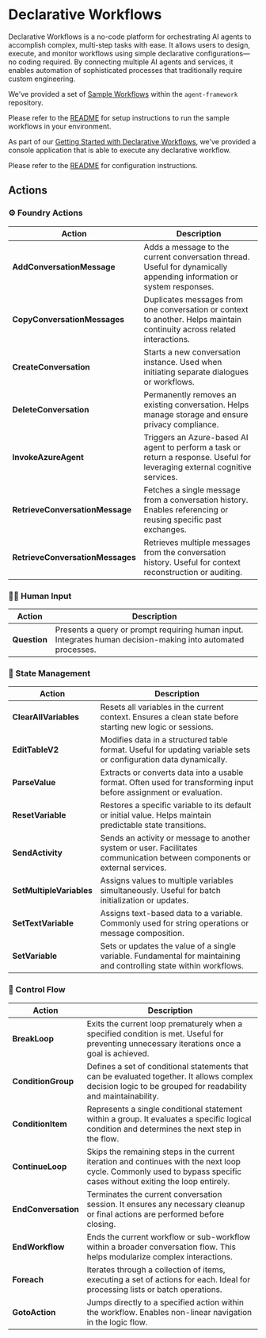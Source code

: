 ﻿# Declarative Workflows

Declarative Workflows is a no-code platform for orchestrating AI agents to accomplish complex, multi-step tasks with ease.
It allows users to design, execute, and monitor workflows using simple declarative configurations—no coding required.
By connecting multiple AI agents and services, it enables automation of sophisticated processes that traditionally require custom engineering.

We've provided a set of [Sample Workflows](../../../workflow-samples/) within the `agent-framework` repository.

Please refer to the [README](../../../workflow-samples/README.md) for setup instructions to run the sample workflows in your environment.

As part of our [Getting Started with Declarative Workflows](../../samples/GettingStarted/Workflows/Declarative/README.md),
we've provided a console application that is able to execute any declarative workflow.

Please refer to the [README](../../samples/GettingStarted/Workflows/Declarative/README.md) for configuration instructions.

## Actions

### ⚙️ Foundry Actions

|Action|Description|
|-|-|
|**AddConversationMessage**|Adds a message to the current conversation thread. Useful for dynamically appending information or system responses.
|**CopyConversationMessages**|Duplicates messages from one conversation or context to another. Helps maintain continuity across related interactions.
|**CreateConversation**|Starts a new conversation instance. Used when initiating separate dialogues or workflows.
|**DeleteConversation**|Permanently removes an existing conversation. Helps manage storage and ensure privacy compliance.
|**InvokeAzureAgent**|Triggers an Azure-based AI agent to perform a task or return a response. Useful for leveraging external cognitive services.
|**RetrieveConversationMessage**|Fetches a single message from a conversation history. Enables referencing or reusing specific past exchanges.
|**RetrieveConversationMessages**|Retrieves multiple messages from the conversation history. Useful for context reconstruction or auditing.

### 🧑‍💼 Human Input

|Action|Description|
|-|-|
|**Question**|Presents a query or prompt requiring human input. Integrates human decision-making into automated processes.

### 🧩 State Management

|Action|Description|
|-|-|
|**ClearAllVariables**|Resets all variables in the current context. Ensures a clean state before starting new logic or sessions.
|**EditTableV2**|Modifies data in a structured table format. Useful for updating variable sets or configuration data dynamically.
|**ParseValue**|Extracts or converts data into a usable format. Often used for transforming input before assignment or evaluation.
|**ResetVariable**|Restores a specific variable to its default or initial value. Helps maintain predictable state transitions.
|**SendActivity**|Sends an activity or message to another system or user. Facilitates communication between components or external services.
|**SetMultipleVariables**|Assigns values to multiple variables simultaneously. Useful for batch initialization or updates.
|**SetTextVariable**|Assigns text-based data to a variable. Commonly used for string operations or message composition.
|**SetVariable**|Sets or updates the value of a single variable. Fundamental for maintaining and controlling state within workflows.

### 🧭 Control Flow

|Action|Description|
|-|-|
|**BreakLoop**|Exits the current loop prematurely when a specified condition is met. Useful for preventing unnecessary iterations once a goal is achieved.
|**ConditionGroup**|Defines a set of conditional statements that can be evaluated together. It allows complex decision logic to be grouped for readability and maintainability.
|**ConditionItem**|Represents a single conditional statement within a group. It evaluates a specific logical condition and determines the next step in the flow.
|**ContinueLoop**|Skips the remaining steps in the current iteration and continues with the next loop cycle. Commonly used to bypass specific cases without exiting the loop entirely.
|**EndConversation**|Terminates the current conversation session. It ensures any necessary cleanup or final actions are performed before closing.
|**EndWorkflow**|Ends the current workflow or sub-workflow within a broader conversation flow. This helps modularize complex interactions.
|**Foreach**|Iterates through a collection of items, executing a set of actions for each. Ideal for processing lists or batch operations.
|**GotoAction**|Jumps directly to a specified action within the workflow. Enables non-linear navigation in the logic flow.


